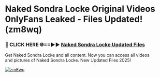 # Naked Sondra Locke Original Videos 0nlyFans Leaked - Files Updated! (zm8wq)

<h3>🔴 CLICK HERE 🌐==►► <a href="https://tinyurl.com/yckcrads" rel="nofollow">Naked Sondra Locke Updated Files</a></h3>

Get Naked Sondra Locke and all content. Now you can access all videos and pictures of Naked Sondra Locke. New Updated Files 2025!

[![zm8wq](https://i.imgur.com/hpKpOFt.gif)](https://tinyurl.com/yckcrads)
